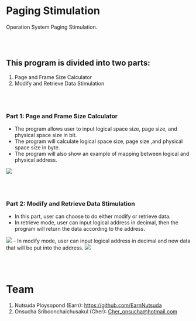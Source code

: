 # Paging Stimulation
Operation System Paging Stimulation.

<br><br>
## This program is divided into two parts: 
1. Page and Frame Size Calculator 
2. Modify and Retrieve Data Stimulation

<br><br>
### Part 1: Page and Frame Size Calculator 
- The program allows user to input logical space size, page size, and physical space size in bit.
- The program will calculate logical space size, page size ,and physical space size in byte.
- The program will also show an example of mapping between logical and physical address.
<img src=“assets/calculator.png”>

<br><br>
### Part 2: Modify and Retrieve Data Stimulation
- In this part, user can choose to do either modify or retrieve data.
- In retrieve mode, user can input logical address in decimal, then the program will return the data according to the address.
<img src=“assets/retrieve.png”>
- In modify mode, user can input logical address in decimal and new data that will be put into the address.
<img src=“assets/modity.png”>

<br><br>
# Team
1. Nutsuda Ploysopond (Earn): https://github.com/EarnNutsuda
2. Onsucha Sriboonchaichusakul (Cher): Cher_onsucha@hotmail.com 


